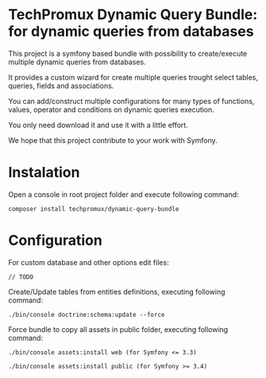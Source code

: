 # TechPromux Dynamic Query Bundle: for dynamic queries from databases

This project is a symfony based bundle with possibility to create/execute multiple dynamic queries from databases.

It provides a custom wizard for create multiple queries trought select tables, queries, fields and associations. 

You can add/construct multiple configurations for many types of functions, values, operator and conditions on dynamic queries execution.  

You only need download it and use it with a little effort. 

We hope that this project contribute to your work with Symfony.

# Instalation

Open a console in root project folder and execute following command:

    composer install techpromux/dynamic-query-bundle

# Configuration

For custom database and other options edit files:

	// TODO

Create/Update tables from entities definitions, executing following command:

    ./bin/console doctrine:schema:update --force


Force bundle to copy all assets in public folder, executing following command:

    ./bin/console assets:install web (for Symfony <= 3.3)

    ./bin/console assets:install public (for Symfony >= 3.4)
